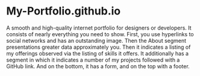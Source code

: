 # My-Portfolio.github.io

A smooth and high-quality internet portfolio for designers or developers. It consists of nearly everything you need to show. First, you use hyperlinks to social networks and has an outstanding image. Then the About segment presentations greater data approximately you. Then it indicates a listing of my offerings observed via the listing of skills it offers. It additionally has a segment in which it indicates a number of my projects followed with a GitHub link. And on the bottom, it has a form, and on the top with a footer.
